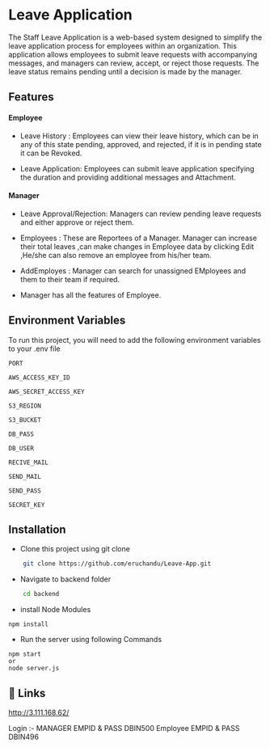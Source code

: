 
# Leave Application

The Staff Leave Application is a web-based system designed to simplify the leave application process for employees within an organization. This application allows employees to submit leave requests with accompanying messages, and managers can review, accept, or reject those requests. The leave status remains pending until a decision is made by the manager.


## Features
#### Employee
- Leave History : Employees can view their leave history, which can be in any of this state pending, approved, and rejected, if it is in pending state it can be Revoked.

- Leave Application: Employees can submit leave application specifying the duration and providing additional messages and Attachment.

#### Manager
- Leave Approval/Rejection: Managers can review pending leave requests and either approve or reject them.

- Employees : These are Reportees of a Manager. Manager can increase their total leaves ,can make changes in Employee data by clicking Edit ,He/she can also remove an employee from his/her team.

- AddEmployes : Manager can search for unassigned EMployees and them to their team if required.

- Manager has all the features of Employee.


## Environment Variables

To run this project, you will need to add the following environment variables to your .env file

`PORT`

`AWS_ACCESS_KEY_ID`

`AWS_SECRET_ACCESS_KEY`

`S3_REGION`

`S3_BUCKET`

`DB_PASS`

`DB_USER`

`RECIVE_MAIL`

`SEND_MAIL`

`SEND_PASS`

`SECRET_KEY`
## Installation
- Clone this project using git clone 
```bash
    git clone https://github.com/eruchandu/Leave-App.git
```
- Navigate to backend folder
```bash
    cd backend
```
- install Node Modules
```
npm install
```
- Run the server using following Commands
```
npm start 
or 
node server.js 
```


## 🔗 Links
http://3.111.168.62/

Login :-  MANAGER EMPID & PASS DBIN500
          Employee EMPID & PASS DBIN496
